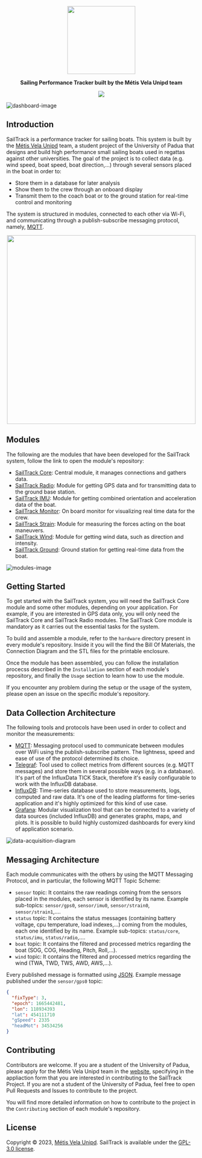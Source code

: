 <p align="center">
  <img src="assets/SailTrack Logo.svg" width="180">
</p>
<p align="center"><b>Sailing Performance Tracker built by the Métis Vela Unipd team</b></p>

<p align="center">
  <img src="https://img.shields.io/github/license/metis-vela-unipd/sailtrack">
</p>

![dashboard-image](assets/Dashboard%20Image.png)

## Introduction
SailTrack is a performance tracker for sailing boats.
This system is built by the [Métis Vela Unipd](http://metisvela.dii.unipd.it) team, a student project of the University of Padua that designs and build high performance small sailing boats used in regattas against other universities.
The goal of the project is to collect data (e.g. wind speed, boat speed, boat direction,...) through several sensors placed in the boat in order to:

* Store them in a database for later analysis
* Show them to the crew through an onboard display
* Transmit them to the coach boat or to the ground station for real-time control and monitoring

The system is structured in modules, connected to each other via Wi-Fi, and communicating through a publish-subscribe messaging protocol, namely, [MQTT](https://mqtt.org).

<p align="center">
  <img src="assets/Modules Diagram.svg" width="500">
</p>

## Modules

The following are the modules that have been developed for the SailTrack system, follow the link to open the module's repository:

* [SailTrack Core](https://github.com/metis-vela-unipd/sailtrack-core): Central module, it manages connections and gathers data.
* [SailTrack Radio](https://github.com/metis-vela-unipd/sailtrack-radio): Module for getting GPS data and for transmitting data to the ground base station.
* [SailTrack IMU](https://github.com/metis-vela-unipd/sailtrack-imu): Module for getting combined orientation and acceleration data of the boat.
* [SailTrack Monitor](https://github.com/metis-vela-unipd/sailtrack-monitor): On board monitor for visualizing real time data for the crew.
* [SailTrack Strain](https://github.com/metis-vela-unipd/sailtrack-strain): Module for measuring the forces acting on the boat maneuvers.
* [SailTrack Wind](https://github.com/metis-vela-unipd/sailtrack-wind): Module for getting wind data, such as direction and intensity.
* [SailTrack Ground](https://github.com/metis-vela-unipd/sailtrack-ground): Ground station for getting real-time data from the boat.

![modules-image](assets/Modules%20Image.jpg)

## Getting Started

To get started with the SailTrack system, you will need the SailTrack Core module and some other modules, depending on your application. For example, if you are interested in GPS data only, you will only need the SailTrack Core and SailTrack Radio modules. The SailTrack Core module is mandatory as it carries out the essential tasks for the system.

To build and assemble a module, refer to the `hardware` directory present in every module's repository. Inside it you will the find the Bill Of Materials, the Connection Diagram and the STL files for the printable enclosure.

Once the module has been assembled, you can follow the installation procecss described in the `Installation` section of each module's repository, and finally the `Usage` section to learn how to use the module.

If you encounter any problem during the setup or the usage of the system, please open an issue on the specific module's repository.

## Data Collection Architecture

The following tools and protocols have been used in order to collect and monitor the measurements:

* [MQTT](https://mqtt.org): Messaging protocol used to communicate between modules over WiFi using the publish-subscribe pattern. The lightness, speed and ease of use of the protocol determined its choice.
* [Telegraf](https://www.influxdata.com/time-series-platform/telegraf/): Tool used to collect metrics from different sources (e.g. MQTT messages) and store them in several possible ways (e.g. in a database). It's part of the InfluxData TICK Stack, therefore it's easily configurable to work with the InfluxDB database.
* [InfluxDB](https://www.influxdata.com/products/influxdb/): Time-series database used to store measurements, logs, computed and raw data. It's one of the leading platforms for time-series application and it's highly optimized for this kind of use case.
* [Grafana](https://grafana.com): Modular visualization tool that can be connected to a variety of data sources (included InfluxDB) and generates graphs, maps, and plots. It is possible to build highly customized dashboards for every kind of application scenario.

![data-acquisition-diagram](assets/Data%20Acquisition%20Diagram.svg)

## Messaging Architecture

Each module communicates with the others by using the MQTT Messaging Protocol, and in particular, the following MQTT Topic Scheme:

* `sensor` topic: It contains the raw readings coming from the sensors placed in the modules, each sensor is identified by its name. Example sub-topics: `sensor/gps0`, `sensor/imu0`, `sensor/strain0`, `sensor/strain1`,....
* `status` topic: It contains the status messages (containing battery voltage, cpu temperature, load indexes,...) coming from the modules, each one identified by its name. Example sub-topics: `status/core`, `status/imu`, `status/radio`,....
* `boat` topic: It contains the filtered and processed metrics regarding the boat (SOG, COG, Heading, Pitch, Roll,...).
* `wind` topic: It contains the filtered and processed metrics regarding the wind (TWA, TWD, TWS, AWD, AWS,...).

Every published message is formatted using [JSON](https://www.json.org/json-en.html). Example message published under the `sensor/gps0` topic:
```json
{
  "fixType": 3,
  "epoch": 1665442481,
  "lon": 118934393
  "lat": 454111710
  "gSpeed": 2335
  "headMot": 34534256
}
```

## Contributing

Contributors are welcome. If you are a student of the University of Padua, please apply for the Métis Vela Unipd team in the [website](http://metisvela.dii.unipd.it), specifying in the appliaction form that you are interested in contributing to the SailTrack Project. If you are not a student of the University of Padua, feel free to open Pull Requests and Issues to contribute to the project.

You will find more detailed information on how to contribute to the project in the `Contributing` section of each module's repository.

## License

Copyright © 2023, [Métis Vela Unipd](https://github.com/metis-vela-unipd). SailTrack is available under the [GPL-3.0 license](https://www.gnu.org/licenses/gpl-3.0.en.html).
